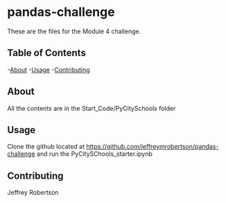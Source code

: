 # pandas-challenge
These are the files for the Module 4 challenge.

## Table of Contents
-[About](#about)
-[Usage](#usage)
-[Contributing](#contributing)

## About
All the contents are in the Start_Code/PyCitySchools folder

## Usage
Clone the github located at https://github.com/jeffreymrobertson/pandas-challenge and run the PyCitySChools_starter.ipynb

## Contributing
Jeffrey Robertson
